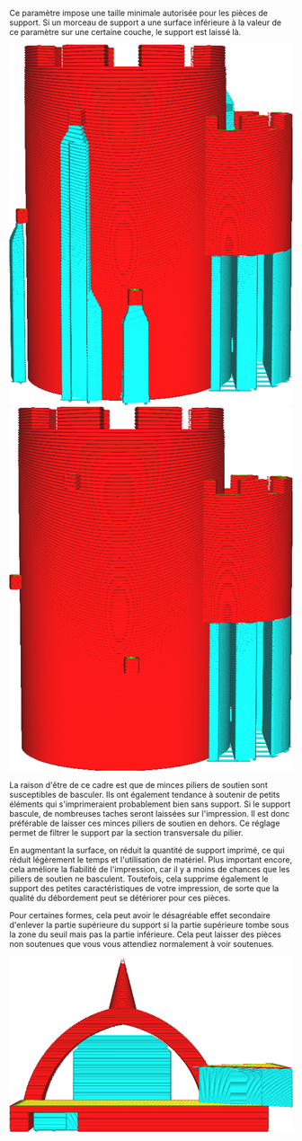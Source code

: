 Ce paramètre impose une taille minimale autorisée pour les pièces de support. Si un morceau de support a une surface inférieure à la valeur de ce paramètre sur une certaine couche, le support est laissé là.

![Pas de filtrage sur la surface (la surface minimale est 0)](../../../articles/images/minimum_support_area_0.png)
![Les petits morceaux de support sont omis](../../../articles/images/minimum_support_area_10.png)

La raison d'être de ce cadre est que de minces piliers de soutien sont susceptibles de basculer. Ils ont également tendance à soutenir de petits éléments qui s'imprimeraient probablement bien sans support. Si le support bascule, de nombreuses taches seront laissées sur l'impression. Il est donc préférable de laisser ces minces piliers de soutien en dehors. Ce réglage permet de filtrer le support par la section transversale du pilier.

En augmentant la surface, on réduit la quantité de support imprimé, ce qui réduit légèrement le temps et l'utilisation de matériel. Plus important encore, cela améliore la fiabilité de l'impression, car il y a moins de chances que les piliers de soutien ne basculent. Toutefois, cela supprime également le support des petites caractéristiques de votre impression, de sorte que la qualité du débordement peut se détériorer pour ces pièces.

Pour certaines formes, cela peut avoir le désagréable effet secondaire d'enlever la partie supérieure du support si la partie supérieure tombe sous la zone du seuil mais pas la partie inférieure. Cela peut laisser des pièces non soutenues que vous vous attendiez normalement à voir soutenues.

![La pointe de l'arc n'est pas supportée parce que la zone sur ces couches est trop petite](../../../articles/images/minimum_support_area_problem.png)  
